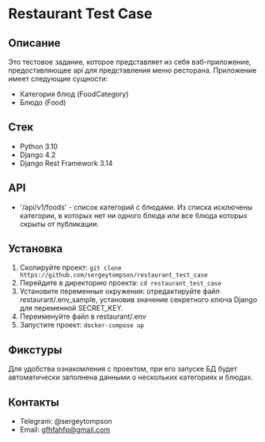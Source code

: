 # Restaurant Test Case

## Описание
Это тестовое задание, которое представляет из себя вэб-приложение, предоставляющее api для представления меню
ресторана.
Приложение имеет следующие сущности:
- Категория блюд (FoodCategory)
- Блюдо (Food)

## Стек
+ Python 3.10
+ Django 4.2
+ Django Rest Framework 3.14

## API
- '/api/v1/foods' - список категорий с блюдами. Из списка исключены категории, в которых нет ни одного блюда
или все блюда которых скрыты от публикации.

## Установка
1. Скопируйте проект: `git clone https://github.com/sergeytompson/restaurant_test_case`
2. Перейдите в директорию проекта: `cd restaurant_test_case`
3. Установите переменные окружения: отредактируйте файл restaurant/.env_sample, установив значение секретного
ключа Django для переменной SECRET_KEY.
4. Переименуйте файл в restaurant/.env
5. Запустите проект: `docker-compose up`

## Фикстуры
Для удобства ознакомления с проектом, при его запуске БД будет автоматически заполнена данными о нескольких
категориях и блюдах.

## Контакты
+ Telegram: @sergeytompson
+ Email: gfhfahfp@gmail.com